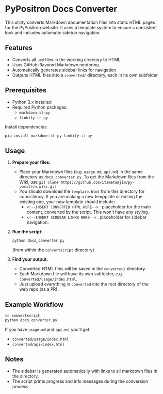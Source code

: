 # PyPositron Docs Converter

This utility converts Markdown documentation files into static HTML pages for the PyPositron website. It uses a template system to ensure a consistent look and includes automatic sidebar navigation.

## Features

- Converts all `.md` files in the working directory to HTML
- Uses GitHub-flavored Markdown rendering
- Automatically generates sidebar links for navigation
- Outputs HTML files into a `converted/` directory, each in its own subfolder

## Prerequisites

- Python 3.x installed
- Required Python packages:
  - `markdown-it-py`
  - `linkify-it-py`

Install dependencies:
```bash
pip install markdown-it-py linkify-it-py
```

## Usage

1. **Prepare your files:**
    - Place your Markdown files (e.g. `usage.md`, `api.md`) in the same directory as `docs_converter.py`.
      To get the Markdown files from the Wiki, use `git clone https://github.com/itzmetanjim/py-positron.wiki.git`
    - You should download the `template.html` from this directory for consistency.
      If you are making a new tempplate or editing the existing one, your new template should include:
      - `<!--INSERT CONVERTED HTML HERE-->` : placeholder for the main content, converted by the script. This won't have any styling.
      - `<!--INSERT SIDEBAR LINKS HERE-->` : placeholder for sidebar navigation.

2. **Run the script:**
    ```bash
    python docs_converter.py
    ```
    (from within the `convertscript` directory)

3. **Find your output:**
    - Converted HTML files will be saved in the `converted/` directory.
    - Each Markdown file will have its own subfolder, e.g. `converted/usage/index.html`.
    - Just upload everything in `converted` into the root directory of the web repo (as a PR).

## Example Workflow

```bash
cd convertscript
python docs_converter.py
```

If you have `usage.md` and `api.md`, you’ll get:
- `converted/usage/index.html`
- `converted/api/index.html`

## Notes

- The sidebar is generated automatically with links to all markdown files in the directory.
- The script prints progress and info messages during the conversion process.
